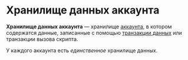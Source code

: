 # Хранилище данных аккаунта

**Хранилище данных аккаунта** — хранилище [аккаунта](/blockchain/account.md), в котором содержатся данные, записанные с помощью [транзакции данных](/blockchain/transaction-type/data-transaction.md) или транзакции вызова скрипта.

У каждого аккаунта есть _единственное_ хранилище данных.
